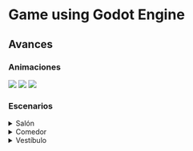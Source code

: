 # Game using Godot Engine

## Avances
### Animaciones 
<p float="left">
  <img src="https://user-images.githubusercontent.com/22482325/236090245-beb88896-f5df-492c-b0c1-d18082d71a7b.gif" />
  <img src="https://user-images.githubusercontent.com/22482325/236090251-b7126c8e-ec47-409f-b396-d163fe8fe4ff.gif"/>
  <img src="https://user-images.githubusercontent.com/22482325/236092558-3765ce99-8fb0-4db8-af25-9be451e97e53.gif"/>
</p>



### Escenarios
<details>
	<summary>Salón</summary>
	<img src="https://github.com/willybc/PuzzleHouse/blob/main/screenshots/habitacion3.png?raw=true" />
</details>

<details>
 	<summary>Comedor</summary>
	<img src="https://github.com/willybc/PuzzleHouse/blob/main/screenshots/habitacion1.png?raw=true" />
</details>

<details>
 	<summary>Vestíbulo</summary>
	<img src="https://github.com/willybc/PuzzleHouse/blob/main/screenshots/habitacion2.png?raw=true" />
</details>
